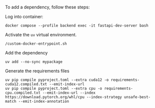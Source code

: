 To add a dependency, follow these steps:

Log into container:

```
docker compose --profile backend exec -it fastapi-dev-server bash
```

Activate the `uv` virtual environment.
```
/custom-docker-entrypoint.sh
```

Add the dependency
```
uv add --no-sync mypackage
```

Generate the requirements files

```
uv pip compile pyproject.toml --extra cuda12 -o requirements-cuda12.compiled.txt --emit-index-url
uv pip compile pyproject.toml --extra cpu -o requirements-cpu.compiled.txt --emit-index-url --index https://download.pytorch.org/whl/cpu --index-strategy unsafe-best-match --emit-index-annotation
```
